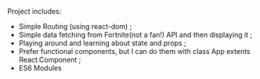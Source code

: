 Project includes:

* Simple Routing (using react-dom) ;
* Simple data fetching from Fortnite(not a fan!) API and then displaying it ;
* Playing around and learning about state and props ;
* Prefer functional components, but I can do them with class App extents React.Component ;
* ES6 Modules
